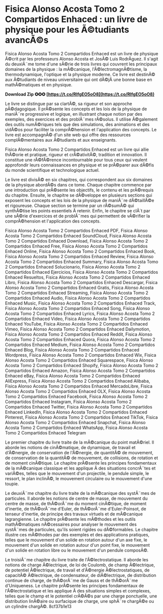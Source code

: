 # Fisica Alonso Acosta Tomo 2 Compartidos Enhaced : un livre de physique pour les Ã©tudiants avancÃ©s
 
Fisica Alonso Acosta Tomo 2 Compartidos Enhaced est un livre de physique Ã©crit par les professeurs Alonso Acosta et JosÃ© Luis RodrÃ­guez. Il s'agit du deuxiÃ¨me tome d'une sÃ©rie de trois livres qui couvrent les principaux domaines de la physique : la mÃ©canique, l'Ã©lectromagnÃ©tisme, la thermodynamique, l'optique et la physique moderne. Ce livre est destinÃ© aux Ã©tudiants de niveau universitaire qui ont dÃ©jÃ  une bonne base en mathÃ©matiques et en physique.
 
**Download Zip ✪✪✪ [https://t.co/RIfgEO5oO8](https://t.co/RIfgEO5oO8)**


 
Le livre se distingue par sa clartÃ©, sa rigueur et son approche pÃ©dagogique. Il prÃ©sente les concepts et les lois de la physique de maniÃ¨re progressive et logique, en illustrant chaque notion par des exemples, des exercices et des problÃ¨mes rÃ©solus. Il utilise Ã©galement des outils numÃ©riques tels que des simulations, des animations et des vidÃ©os pour faciliter la comprÃ©hension et l'application des concepts. Le livre est accompagnÃ© d'un site web qui offre des ressources complÃ©mentaires aux Ã©tudiants et aux enseignants.
 
Fisica Alonso Acosta Tomo 2 Compartidos Enhaced est un livre qui allie thÃ©orie et pratique, rigueur et crÃ©ativitÃ©, tradition et innovation. Il constitue une rÃ©fÃ©rence incontournable pour tous ceux qui veulent approfondir leurs connaissances en physique et se prÃ©parer aux dÃ©fis du monde scientifique et technologique actuel.
  
Le livre est divisÃ© en six chapitres, qui correspondent aux six domaines de la physique abordÃ©s dans ce tome. Chaque chapitre commence par une introduction qui prÃ©sente les objectifs, le contenu et les prÃ©requis du chapitre. Ensuite, le chapitre se dÃ©veloppe en plusieurs sections qui exposent les concepts et les lois de la physique de maniÃ¨re dÃ©taillÃ©e et rigoureuse. Chaque section se termine par un rÃ©sumÃ© qui synthÃ©tise les points essentiels Ã  retenir. Enfin, le chapitre se clÃ´t par une sÃ©rie d'exercices et de problÃ¨mes qui permettent de vÃ©rifier la comprÃ©hension et l'application des concepts.
 
Fisica Alonso Acosta Tomo 2 Compartidos Enhaced PDF,  Fisica Alonso Acosta Tomo 2 Compartidos Enhaced SoundCloud,  Fisica Alonso Acosta Tomo 2 Compartidos Enhaced Download,  Fisica Alonso Acosta Tomo 2 Compartidos Enhaced Free,  Fisica Alonso Acosta Tomo 2 Compartidos Enhaced Online,  Fisica Alonso Acosta Tomo 2 Compartidos Enhaced Book,  Fisica Alonso Acosta Tomo 2 Compartidos Enhaced Review,  Fisica Alonso Acosta Tomo 2 Compartidos Enhaced Summary,  Fisica Alonso Acosta Tomo 2 Compartidos Enhaced Solucionario,  Fisica Alonso Acosta Tomo 2 Compartidos Enhaced Ejercicios,  Fisica Alonso Acosta Tomo 2 Compartidos Enhaced Resueltos,  Fisica Alonso Acosta Tomo 2 Compartidos Enhaced Libro,  Fisica Alonso Acosta Tomo 2 Compartidos Enhaced Descargar,  Fisica Alonso Acosta Tomo 2 Compartidos Enhaced Gratis,  Fisica Alonso Acosta Tomo 2 Compartidos Enhaced Streaming,  Fisica Alonso Acosta Tomo 2 Compartidos Enhaced Audio,  Fisica Alonso Acosta Tomo 2 Compartidos Enhaced Music,  Fisica Alonso Acosta Tomo 2 Compartidos Enhaced Track,  Fisica Alonso Acosta Tomo 2 Compartidos Enhaced Song,  Fisica Alonso Acosta Tomo 2 Compartidos Enhaced Lyrics,  Fisica Alonso Acosta Tomo 2 Compartidos Enhaced Video,  Fisica Alonso Acosta Tomo 2 Compartidos Enhaced YouTube,  Fisica Alonso Acosta Tomo 2 Compartidos Enhaced Vimeo,  Fisica Alonso Acosta Tomo 2 Compartidos Enhaced Dailymotion,  Fisica Alonso Acosta Tomo 2 Compartidos Enhaced Reddit,  Fisica Alonso Acosta Tomo 2 Compartidos Enhaced Quora,  Fisica Alonso Acosta Tomo 2 Compartidos Enhaced Medium,  Fisica Alonso Acosta Tomo 2 Compartidos Enhaced Blog,  Fisica Alonso Acosta Tomo 2 Compartidos Enhaced Wordpress,  Fisica Alonso Acosta Tomo 2 Compartidos Enhaced Wix,  Fisica Alonso Acosta Tomo 2 Compartidos Enhaced Squarespace,  Fisica Alonso Acosta Tomo 2 Compartidos Enhaced Shopify,  Fisica Alonso Acosta Tomo 2 Compartidos Enhaced Amazon,  Fisica Alonso Acosta Tomo 2 Compartidos Enhaced eBay,  Fisica Alonso Acosta Tomo 2 Compartidos Enhaced AliExpress,  Fisica Alonso Acosta Tomo 2 Compartidos Enhaced Alibaba,  Fisica Alonso Acosta Tomo 2 Compartidos Enhaced MercadoLibre,  Fisica Alonso Acosta Tomo 2 Compartidos Enhaced OLX,  Fisica Alonso Acosta Tomo 2 Compartidos Enhaced Facebook,  Fisica Alonso Acosta Tomo 2 Compartidos Enhaced Instagram,  Fisica Alonso Acosta Tomo 2 Compartidos Enhaced Twitter,  Fisica Alonso Acosta Tomo 2 Compartidos Enhaced LinkedIn,  Fisica Alonso Acosta Tomo 2 Compartidos Enhaced Pinterest,  Fisica Alonso Acosta Tomo 2 Compartidos Enhaced TikTok,  Fisica Alonso Acosta Tomo 2 Compartidos Enhaced Snapchat,  Fisica Alonso Acosta Tomo 2 Compartidos Enhaced WhatsApp,  Fisica Alonso Acosta Tomo 2 Compartidos Enhaced Telegram
 
Le premier chapitre du livre traite de la mÃ©canique du point matÃ©riel. Il aborde les notions de cinÃ©matique, de dynamique, de travail et d'Ã©nergie, de conservation de l'Ã©nergie, de quantitÃ© de mouvement, de conservation de la quantitÃ© de mouvement, de collisions, de rotation et de moment cinÃ©tique. Le chapitre prÃ©sente les principes fondamentaux de la mÃ©canique classique et les applique Ã  des situations concrÃ¨tes et variÃ©es, telles que le mouvement d'un projectile, le pendule simple, le ressort, le plan inclinÃ©, le mouvement circulaire ou le mouvement d'une toupie.
  
Le deuxiÃ¨me chapitre du livre traite de la mÃ©canique des systÃ¨mes de particules. Il aborde les notions de centre de masse, de mouvement du centre de masse, de thÃ©orÃ¨me du moment cinÃ©tique, de moment d'inertie, de thÃ©orÃ¨me d'Euler, de thÃ©orÃ¨me d'Euler-Poinsot, de tenseur d'inertie, de principe des travaux virtuels et de mÃ©canique lagrangienne. Le chapitre prÃ©sente les mÃ©thodes et les outils mathÃ©matiques nÃ©cessaires pour analyser le mouvement des systÃ¨mes de particules, qu'ils soient rigides ou dÃ©formables. Le chapitre illustre ces mÃ©thodes par des exemples et des applications pratiques, telles que le mouvement d'un solide en rotation autour d'un axe fixe, le mouvement d'un solide en rotation autour d'un point fixe, le mouvement d'un solide en rotation libre ou le mouvement d'un pendule composÃ©.
 
Le troisiÃ¨me chapitre du livre traite de l'Ã©lectrostatique. Il aborde les notions de charge Ã©lectrique, de loi de Coulomb, de champ Ã©lectrique, de potentiel Ã©lectrique, de travail et d'Ã©nergie Ã©lectrostatiques, de capacitÃ© Ã©lectrique, de condensateur, de diÃ©lectrique, de distribution continue de charge, de thÃ©orÃ¨me de Gauss et de thÃ©orÃ¨me d'Uniqueness. Le chapitre prÃ©sente les principes fondamentaux de l'Ã©lectrostatique et les applique Ã  des situations simples et complexes, telles que le champ et le potentiel crÃ©Ã©s par une charge ponctuelle, une distribution linÃ©aire ou surfacique de charge, une sphÃ¨re chargÃ©e ou un cylindre chargÃ©.
 8cf37b1e13
 
